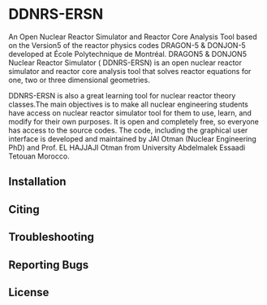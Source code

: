 #  DDNRS-ERSN

An Open Nuclear Reactor Simulator and Reactor Core Analysis Tool based on the Version5 of the reactor physics codes DRAGON-5 &amp; DONJON-5 developed at École Polytechnique de Montréal.
DRAGON5 & DONJON5 Nuclear Reactor Simulator ( DDNRS-ERSN) is an open nuclear reactor simulator and reactor core analysis tool that solves reactor equations for one, two or three dimensional geometries.

 DDNRS-ERSN is also a great learning tool for nuclear reactor theory classes.The main objectives is to make all nuclear engineering students have access on nuclear reactor simulator tool for them to use, learn, and modify for their own purposes. It is open and completely free, so everyone has access to the source codes.
The code, including the graphical user interface is developed and maintained by JAI Otman (Nuclear Engineering PhD) and Prof. EL HAJJAJI Otman from University Abdelmalek Essaadi Tetouan Morocco.

## Installation

## Citing

## Troubleshooting

## Reporting Bugs

## License
